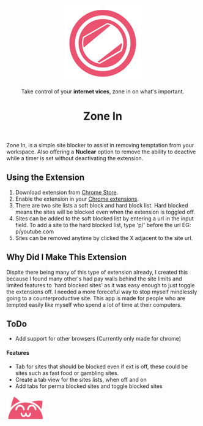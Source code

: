 
<p align="center"><img src="https://github.com/Kcorb0/ZoneIn-SiteBlocker/blob/master/images/icon.png?raw=true" width="200" height="200" /><p/>

<p align="center">Take control of your <strong>internet vices</strong>, zone in on what's important.<p/>

<h1 align="center">Zone In</h1>
<br/>
<p>Zone In, is a simple site blocker to assist in removing temptation from your workspace. Also offering a <strong>Nuclear</strong> option to remove the ability to deactive while a timer is set without deactivating the extension.<p/>

## Using the Extension

1. Download extension from [Chrome Store](https://chrome.google.com/webstore/detail/zonein-site-blocker/idkgdfckmdenbikoeblknljoncogimkh).
1. Enable the extension in your [Chrome extensions](chrome://extensions/).
1. There are two site lists a soft block and hard block list. Hard blocked means the sites will be blocked even when the extension is toggled off.
1. Sites can be added to the soft blocked list by entering a url in the input field. To add a site to the hard blocked list, type 'p/' before the url EG: p/youtube.com
1. Sites can be removed anytime by clicked the X adjacent to the site url.

## Why Did I Make This Extension

Dispite there being many of this type of extension already, I created this because I found many other's had pay walls behind the site limits and limited features to 'hard blocked sites' as it was easy enough to just toggle the extensions off. I needed a more foreceful way to stop myself mindlessly going to a counterproductive site. This app is made for people who are tempted easily like myself who spend a lot of time at their computers.

## ToDo
- Add support for other browsers (Currently only made for chrome)

#### Features
- Tab for sites that should be blocked even if ext is off, these could be sites such as fast food or gambling sites.
- Create a tab view for the sites lists, when off and on
- Add tabs for perma blocked sites and toggle blocked sites

<img src="https://github.com/Kcorb0/ZoneIn-SiteBlocker/blob/b93c7bd363f7b747c752a605afe9188f21b5dddc/images/cat_icon.png" width="100">